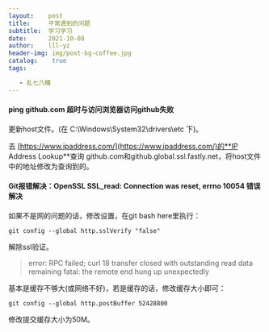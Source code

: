 ```yaml
---
layout:    post
title:     平常遇到的问题
subtitle:  学习学习
date:      2021-10-08
author:    lll-yz
header-img: img/post-bg-coffee.jpg
catalog:    true
tags:

   - 乱七八糟
---
```


#### ping github.com 超时与访问浏览器访问github失败

更新host文件。(在 C:\Windows\System32\drivers\etc 下)。

去 [https://www.ipaddress.com/](https://www.ipaddress.com/)的**IP Address Lookup**查询 github.com和github.global.ssl.fastly.net，将host文件中的地址修改为查询到的。

#### Git报错解决：OpenSSL SSL_read: Connection was reset, errno 10054 错误解决

如果不是网的问题的话，修改设置，在git bash here里执行：

```
git config --global http.sslVerify "false"
```

解除ssl验证。

> error: RPC failed; curl 18 transfer closed with outstanding read data remaining
> fatal: the remote end hung up unexpectedly

基本是缓存不够大(或网络不好)，若是缓存的话，修改缓存大小即可：

```
git config --global http.postBuffer 52428800
```

修改提交缓存大小为50M。